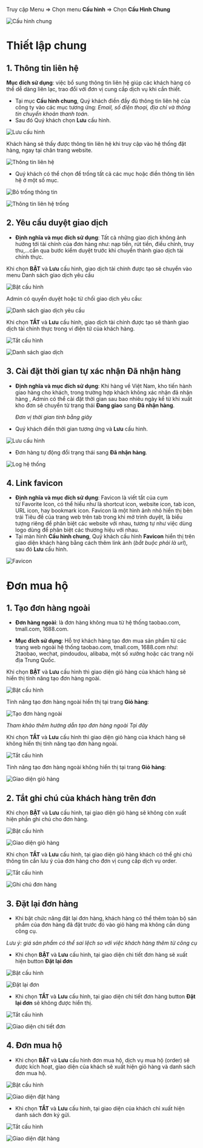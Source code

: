 
Truy cập Menu => Chọn menu **Cấu hình** => Chọn **Cấu Hình Chung**

![Cấu hình chung](https://user-images.githubusercontent.com/73226975/132312213-9ada8b75-1c7c-435b-9d63-b62d5f6b8715.png)

# Thiết lập chung
## 1. Thông tin liên hệ
**Mục đích sử dụng**: việc bổ sung thông tin liên hệ giúp các khách hàng có thể dễ dàng liên lạc, trao đổi với đơn vị cung cấp dịch vụ khi cần thiết.

- Tại mục **Cấu hình chung**, Quý khách điền đầy đủ thông tin liên hệ của công ty vào các mục tương ứng: *Email, số điện thoại, địa chỉ và thông tin chuyển khoản thanh toán*.
-  Sau đó Quý khách chọn **Lưu** cấu hình.

![Lưu cấu hình](https://user-images.githubusercontent.com/73226975/132631569-4646dfbc-1e21-4e20-b8ee-5cf189f79999.png)

Khách hàng sẽ thấy được thông tin liên hệ khi truy cập vào hệ thống đặt hàng, ngay tại chân trang website.

![Thông tin liên hệ](https://user-images.githubusercontent.com/73226975/132632453-8eb7b5b5-ffef-45c8-acdb-a38ede703535.png)

- Quý khách có thể chọn để trống tất cả các mục hoặc điền thông tin liên hệ ở một số mục.

![Bỏ trống thông tin](https://user-images.githubusercontent.com/73226975/132633019-82aa78ec-c1b6-4360-8a4c-870f567f03d2.png)


![Thông tin liên hệ trống](https://user-images.githubusercontent.com/73226975/132633140-068ad703-b0a7-44e5-bafb-f7078f2b4f82.png)


## 2. Yêu cầu duyệt giao dịch

- **Định nghĩa và mục đích sử dụng**: Tất cả những giao dịch không ảnh hưởng tới tài chính của đơn hàng như: nạp tiền, rút tiền, điều chỉnh, truy thu,…cần qua bước kiểm duyệt trước khi chuyển thành giao dịch tài chính thực. 

Khi chọn **BẬT** và **Lưu** cấu hình, giao dịch tài chính được tạo sẽ chuyển vào menu Danh sách giao dịch yêu cầu

![Bật cấu hình](https://user-images.githubusercontent.com/73226975/132471196-e2d42dc7-acc4-422b-9e84-2fd6fd13eb41.png)

Admin có quyền duyệt hoặc từ chối giao dịch yêu cầu:

![Danh sách giao dịch yêu cầu](https://user-images.githubusercontent.com/73226975/132471406-5e42caff-6e17-456b-9db3-12d83c1f4ba0.png)

Khi chọn **TẮT** và **Lưu** cấu hình, giao dịch tài chính được tạo sẽ thành giao dịch tài chính thực trong ví điện tử của khách hàng. 

![Tắt cấu hình](https://user-images.githubusercontent.com/73226975/132473030-e15c1248-6fe6-4328-b521-c5630a27b1a5.png)

![Danh sách giao dịch](https://user-images.githubusercontent.com/73226975/132473612-b5e06c1a-0321-402f-bb4f-15a35a2c4dcd.png)

## 3. Cài đặt thời gian tự xác nhận Đã nhận hàng

- **Định nghĩa và mục đích sử dụng**: Khi hàng về Việt Nam, kho tiến hành giao hàng cho khách, trong trường hợp khách không xác nhận đã nhận hàng , Admin có thể cài đặt thời gian sau bao nhiêu ngày kể từ khi xuất kho đơn sẽ chuyển từ trạng thái **Đang giao** sang **Đã nhận hàng**. 

  *Đơn vị thời gian tính bằng giây*

- Quý khách điền thời gian tương ứng và **Lưu** cấu hình.

![Lưu cấu hình](https://user-images.githubusercontent.com/73226975/132636002-2a1a7d19-7a39-4dde-8211-2813b059d305.png)

- Đơn hàng tự động đổi trạng thái sang **Đã nhận hàng**.

![Log hệ thống](https://user-images.githubusercontent.com/73226975/132636216-da280e72-04fe-4ec4-9b07-2a741fc18ffb.png)

## 4. Link favicon
- **Định nghĩa và mục đích sử dụng**: Favicon là viết tắt của cụm từ Favorite Icon, có thể hiểu như là shortcut icon, website icon, tab icon, URL icon, hay bookmark icon.
Favicon là một hình ảnh nhỏ hiển thị bên trái Tiêu đề của trang web trên tab trong khi mở trình duyệt, là biểu tượng riêng để phân biệt các website với nhau, tương tự như việc dùng logo dùng để phân biệt các thương hiệu với nhau.
- Tại màn hình **Cấu hình chung**, Quý khách cấu hình **Favicon** hiển thị trên giao diện khách hàng bằng cách thêm link ảnh (*bắt buộc phải là url*), sau đó **Lưu** cấu hình.


![Favicon](https://user-images.githubusercontent.com/73226975/132638898-fdf3fdbd-90ed-4761-bec2-ef8a3ec29434.png)


# Đơn mua hộ
## 1. Tạo đơn hàng ngoài

- **Đơn hàng ngoài**: là đơn hàng không mua từ hệ thống taobao.com, tmall.com, 1688.com.

- **Mục đích sử dụng**: Hỗ trợ khách hàng tạo đơn mua sản phẩm từ các trang web ngoài hệ thống taobao.com, tmall.com, 1688.com như: 2taobao, wechat, pindoudou, alibaba, một số xưởng hoặc các trang nội địa Trung Quốc.

Khi chọn **BẬT** và **Lưu** cấu hình thì giao diện giỏ hàng của khách hàng sẽ hiển thị tính năng tạo đơn hàng ngoài.

![Bật cấu hình](https://user-images.githubusercontent.com/73226975/132630053-31a2fc37-4dcc-496d-bdbd-03dd91c7a65f.png)

Tính năng tạo đơn hàng ngoài hiển thị tại trang **Giỏ hàng**:

![Tạo đơn hàng ngoài](https://user-images.githubusercontent.com/73226975/132317625-b6ebd4be-5324-4d5f-9895-e8acd8263a64.png)

*Tham khảo thêm hướng dẫn tạo đơn hàng ngoài Tại đây*

Khi chọn **TẮT** và **Lưu** cấu hình thì giao diện giỏ hàng của khách hàng sẽ không hiển thị tính năng tạo đơn hàng ngoài.

![Tắt cấu hình](https://user-images.githubusercontent.com/73226975/132630132-9174de73-49a2-4245-80ab-8e59dede92a2.png)

Tính năng tạo đơn hàng ngoài không hiển thị tại trang **Giỏ hàng**:

![Giao diện giỏ hàng](https://user-images.githubusercontent.com/73226975/132318982-102e8176-067e-4511-bb14-1fe29b891ead.png)


## 2. Tắt ghi chú của khách hàng trên đơn

Khi chọn **BẬT** và **Lưu** cấu hình, tại giao diện giỏ hàng sẽ không còn xuất hiện phần ghi chú cho đơn hàng.

![Bật cấu hình](https://user-images.githubusercontent.com/73226975/132493316-9d74f4cf-8507-4767-ad3b-c441c168393a.png)

![Giao diện giỏ hàng](https://user-images.githubusercontent.com/73226975/132475691-00a59357-69fe-4172-b9ea-33ffd641a385.png)

Khi chọn **TẮT** và **Lưu** cấu hình, tại giao diện giỏ hàng khách có thể ghi chú thông tin cần lưu ý của đơn hàng cho đơn vị cung cấp dịch vụ order.

![Tắt cấu hình](https://user-images.githubusercontent.com/73226975/132474020-e5d04228-c684-4eae-a926-580066db4c4a.png)

![Ghi chú đơn hàng](https://user-images.githubusercontent.com/73226975/132493172-498462ed-14e9-4f24-9470-c218b64d46b7.png)

## 3. Đặt lại đơn hàng

- Khi bật chức năng đặt lại đơn hàng, khách hàng có thể thêm toàn bộ sản phẩm của đơn hàng đã đặt trước đó vào giỏ hàng mà không cần dùng công cụ. 

*Lưu ý: giá sản phẩm có thể sai lệch so với việc khách hàng thêm từ công cụ*

- Khi chọn **BẬT** và **Lưu** cấu hình, tại giao diện chi tiết đơn hàng sẽ xuất hiện button **Đặt lại đơn**

![Bật cấu hình](https://user-images.githubusercontent.com/73226975/133065304-5d41643c-08e7-42d6-9144-7004d765692f.png)

![Đặt lại đơn](https://user-images.githubusercontent.com/73226975/133064973-4f81d673-63bb-4e0c-a51b-c57423b41449.png)

- Khi chọn **TẮT** và **Lưu** cấu hình, tại giao diện chi tiết đơn hàng button **Đặt lại đơn** sẽ không được hiển thị.

![Tắt cấu hình](https://user-images.githubusercontent.com/73226975/133065413-c6a02f54-af79-4576-96f1-193ad2562e56.png)

![Giao diện chi tiết đơn](https://user-images.githubusercontent.com/73226975/133065468-ff17ade3-2342-4de7-9ad1-8cdd29865e80.png)

## 4. Đơn mua hộ
- Khi chọn **BẬT** và **Lưu** cấu hình đơn mua hộ, dịch vụ mua hộ (order) sẽ được kích hoạt, giao diện của khách sẽ xuất hiện giỏ hàng và danh sách đơn mua hộ.

![Bật cấu hình](https://user-images.githubusercontent.com/73226975/133066347-aa96c21a-9055-4baf-9a29-13add51d4e81.png)

![Giao diện đặt hàng](https://user-images.githubusercontent.com/73226975/133067615-afde4501-9589-4a64-909e-332d040ed67a.png)

- Khi chọn **TẮT** và **Lưu** cấu hình, tại giao diện của khách chỉ xuất hiện danh sách đơn ký gửi.

![Tắt cấu hình](https://user-images.githubusercontent.com/73226975/133068966-c2f295b0-96ba-479a-860d-9b0689041dbe.png)

![Giao diện đặt hàng](https://user-images.githubusercontent.com/73226975/133068921-964396bc-4d5c-4a49-b8d4-fe4cf059e651.png)


